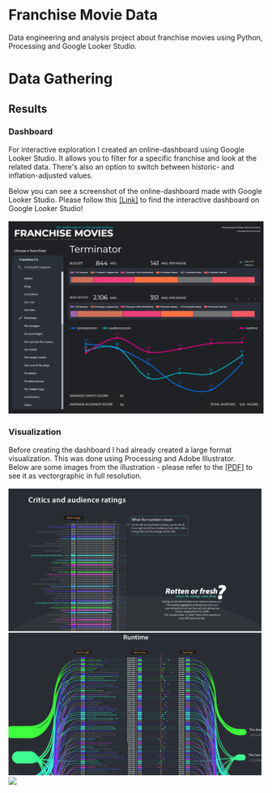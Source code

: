 # Franchise Movie Data
Data engineering and analysis project about franchise movies using Python, Processing and Google Looker Studio.

# Data Gathering


## Results

### Dashboard
For interactive exploration I created an online-dashboard using Google Looker Studio.
It allows you to filter for a specific franchise and look at the related data.
There's also an option to switch between historic- and inflation-adjusted values.

Below you can see a screenshot of the online-dashboard made with Google Looker Studio.
Please follow this <a href="https://lookerstudio.google.com/reporting/96721ef5-a848-41e4-bc16-c7a783efda0f">[Link]</a> to find the interactive dashboard on Google Looker Studio!
<br>
<br>
<img src="images/Dashboard.png" width = 1000>

### Visualization
Before creating the dashboard I had already created a large format visualization.
This was done using Processing and Adobe Illustrator.
<br>
Below are some images from the illustration - please refer to the <a href="https://github.com/irnscvngr/franchise_moviedata/blob/main/DataViz_FranchiseMovies.pdf">[PDF]</a> to see it as vectorgraphic in full resolution.
<br>
<br>
<img src="images/moviedata_01.png" width = 500> <img src="images/moviedata_02.png" width = 500>
<br>
<img src="images/DataViz_FranchiseMovies_3860x2730.jpg" width = 1000>
